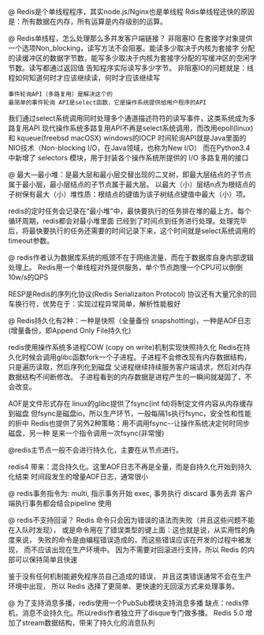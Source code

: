 @ Redis是个单线程程序，其实node.js/Nginx也是单线程
 Rdis单线程还快的原因是：所有数据在内存，所有运算是内存级别的运算。

@ Redis单线程，怎么处理那么多并发客户端链接？
    非阻塞IO  在套接字对象提供一个选项Non_blocking，读写方法不会阻塞。能读多少取决于内核为套接字
分配的读缓冲区的数据字节数，能写多少取决于内核为套接字分配的写缓冲区的空闲字节数。读写都通过返回值
告知程序实际读写多少字节。
    非阻塞IO的问题就是：线程如何知道何时才应该继续读，何时才应该继续写

    事件轮询API（多路复用）是解决这个的
    最简单的事件轮询 API是select函数，它是操作系统提供给用户程序的API
我们通过select系统调用同时处理多个通道描述符符的读写事件，这类系统成为多路复用API
现代操作系统多路复用API不再是select系统调用，而改用epoll(linux)和 kqueue(freebsd macOSX) 
windows的IOCP
    时间轮询API就是Java里面的NIO技术（Non-blocking I/O，在Java领域，也称为New I/O）
    而在Python3.4 中新增了 selectors 模块，用于封装各个操作系统所提供的 I/O 多路复用的接口

@
最大—最小堆：是最大层和最小层交替出现的二叉树，即最大层结点的子节点属于最小层，最小层结点的子节点属于最大层。 以最大（小）层结n点为根结点的子树保有最大（小）堆性质：根结点的键值为该子树结点键值中最大（小）项。

redis的定时任务会记录在“最小堆”中，最快要执行的任务排在堆的最上方。每个循环周期，redis都会对最小堆里面
已经到了时间点到任务进行处理。处理完毕后，将最快要执行的任务还需要的时间记录下来，这个时间就是select系统调用的
timeout参数。

@ redis作者认为数据库系统的瓶颈不在于网络流量，而在于数据库自身内部逻辑处理上。
Redis用一个单线程对外提供服务，单个节点跑慢一个CPU可以倒倒10w/s的QPS

RESP是Redis的序列化协议(Redis Serializaiton Protocol)
协议还有大量冗余的回车换行符，优势在于：实现过程异常简单，解析性能极好

@ Redis持久化有2种：一种是快照（全量备份 snapshotting)，一种是AOF日志(增量备份，即Append Only File持久化)

redis使用操作系统多进程COW (copy on write)机制实现快照持久化
Redis在持久化时候会调用glibc函数fork一个子进程。子进程不会修改现有内存数据结构，只是遍历读取，然后序列化到磁盘
父进程继续持续服务客户端请求，然后对内存数据结构不间断修改。
子进程看到的内存数据是进程产生的一瞬间就凝固了，不会改变。

AOF是文件形式存在
linux的glibc提供了fsync(int fd)将制定文件内容从内存缓存到磁盘
但fsync是磁盘io，所以生产环节，一般每隔1s执行fsync，安全性和性能的折中
Redis也提供了另外2种策略：用不调用fsync--让操作系统决定何时同步磁盘，另一种
是来一个指令调用一次fsync(非常慢)


@redis主节点一般不会进行持久化，主要在从节点进行。

redis4 带来：混合持久化。这里AOF日志不再是全量，而是自持久化开始到持久化结束
时间段发生的增量AOF日志，通常很小

@ redis事务指令为: 
multi, 指示事务开始
exec, 事务执行
discard 事务丢弃
客户端执行事务都会结合pipeline 使用

@ redis不支持回滚？
Redis 命令只会因为错误的语法而失败（并且这些问题不能在入队时发现），
或是命令用在了错误类型的键上面：这也就是说，从实用性的角度来说，
失败的命令是由编程错误造成的，而这些错误应该在开发的过程中被发现，
而不应该出现在生产环境中。
因为不需要对回滚进行支持，所以 Redis 的内部可以保持简单且快速

鉴于没有任何机制能避免程序员自己造成的错误， 
并且这类错误通常不会在生产环境中出现， 
所以 Redis 选择了更简单、更快速的无回滚方式来处理事务。


@ 为了支持消息多播，redis使用一个PubSub模块支持消息多播
缺点：redis停机，消息不会持久化。所以redis作者独立开了disque专门做多播。
Redis 5.0 增加了stream数据结构，带来了持久化的消息队列








